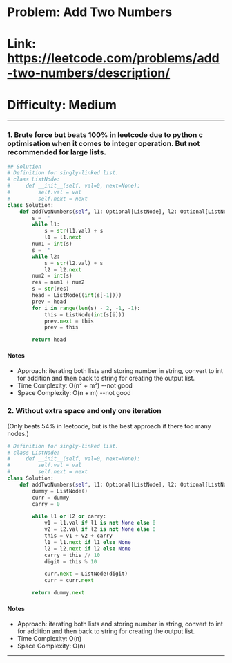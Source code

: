 # Problem: Add Two Numbers 

# Link: https://leetcode.com/problems/add-two-numbers/description/
# Difficulty: Medium  

---
### 1. Brute force but beats 100% in leetcode due to python c optimisation when it comes to integer operation. But not recommended for large lists.

```python
## Solution
# Definition for singly-linked list.
# class ListNode:
#     def __init__(self, val=0, next=None):
#         self.val = val
#         self.next = next
class Solution:
    def addTwoNumbers(self, l1: Optional[ListNode], l2: Optional[ListNode]) -> Optional[ListNode]:
        s = ''
        while l1:
            s = str(l1.val) + s
            l1 = l1.next
        num1 = int(s)
        s = ''
        while l2:
            s = str(l2.val) + s
            l2 = l2.next
        num2 = int(s)
        res = num1 + num2
        s = str(res)
        head = ListNode((int(s[-1])))
        prev = head
        for i in range(len(s) - 2, -1, -1):
            this = ListNode(int(s[i]))
            prev.next = this
            prev = this

        return head      
```

#### Notes
- Approach: iterating both lists and storing number in string, convert to int for addition and then back to string for creating the output list.
- Time Complexity: O(n² + m²) --not good
- Space Complexity: O(n + m) --not good
  
### 2. Without extra space and only one iteration
(Only beats 54% in leetcode, but is the best approach if there too many nodes.)

```python
# Definition for singly-linked list.
# class ListNode:
#     def __init__(self, val=0, next=None):
#         self.val = val
#         self.next = next
class Solution:
    def addTwoNumbers(self, l1: Optional[ListNode], l2: Optional[ListNode]) -> Optional[ListNode]:
        dummy = ListNode()
        curr = dummy
        carry = 0

        while l1 or l2 or carry:
            v1 = l1.val if l1 is not None else 0
            v2 = l2.val if l2 is not None else 0
            this = v1 + v2 + carry
            l1 = l1.next if l1 else None
            l2 = l2.next if l2 else None
            carry = this // 10
            digit = this % 10

            curr.next = ListNode(digit)
            curr = curr.next

        return dummy.next

```
#### Notes
- Approach: iterating both lists and storing number in string, convert to int for addition and then back to string for creating the output list.
- Time Complexity: O(n) 
- Space Complexity: O(n)
---

